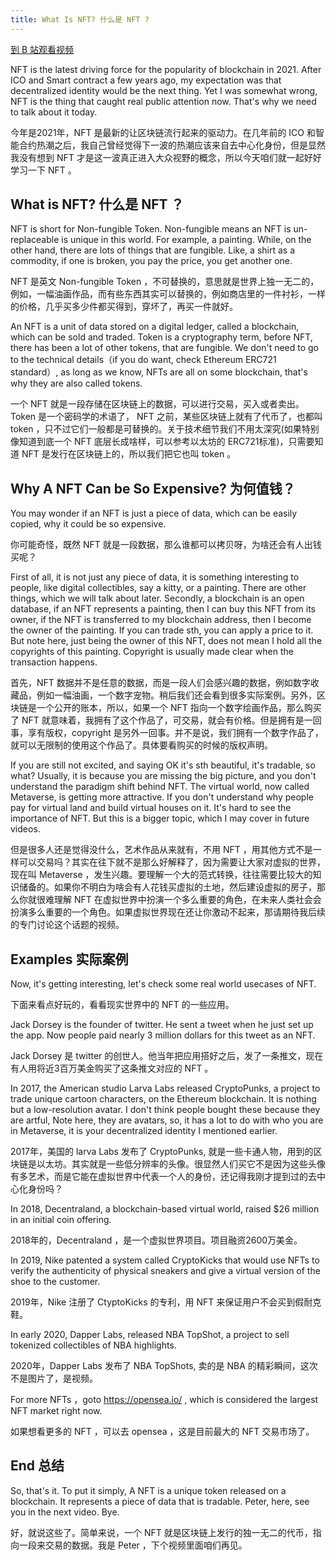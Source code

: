 ```yaml
---
title: What Is NFT? 什么是 NFT ?
---
```


[到 B 站观看视频](https://www.bilibili.com/video/BV1Vh411H7Qt)


NFT is the latest driving force for the popularity of blockchain in 2021. After ICO and Smart contract a few years ago, my  expectation was that decentralized identity would be the next thing. Yet I was somewhat wrong, NFT is the thing that caught real public attention now. That's why we need to talk about it today.

今年是2021年，NFT 是最新的让区块链流行起来的驱动力。在几年前的 ICO 和智能合约热潮之后，我自己曾经觉得下一波的热潮应该来自去中心化身份，但是显然我没有想到 NFT 才是这一波真正进入大众视野的概念，所以今天咱们就一起好好学习一下 NFT 。

## What is NFT? 什么是 NFT ？

NFT is short for Non-fungible Token. Non-fungible means an NFT is un-replaceable is unique in this world. For example, a painting. While, on the other hand, there are lots of things that are fungible. Like, a shirt as a commodity, if one is broken, you pay the price, you get another one.

NFT 是英文 Non-fungible Token ，不可替换的，意思就是世界上独一无二的，例如，一幅油画作品，而有些东西其实可以替换的，例如商店里的一件衬衫，一样的价格，几乎买多少件都买得到，穿坏了，再买一件就好。

An NFT is a unit of data stored on a digital ledger, called a blockchain, which can be sold and traded. Token is a cryptography term, before NFT, there has been a lot of other tokens, that are fungible. We don't need to go to the technical details（if you do want, check Ethereum ERC721 standard）, as long as we know, NFTs are all on some blockchain, that's why they are also called tokens.

一个 NFT 就是一段存储在区块链上的数据，可以进行交易，买入或者卖出。Token 是一个密码学的术语了， NFT 之前，某些区块链上就有了代币了，也都叫 token ，只不过它们一般都是可替换的。关于技术细节我们不用太深究(如果特别像知道到底一个 NFT 底层长成啥样，可以参考以太坊的 ERC721标准)，只需要知道 NFT 是发行在区块链上的，所以我们把它也叫 token 。

## Why A NFT Can be So Expensive? 为何值钱？

You may wonder if an NFT is just a piece of data, which can be easily copied, why it could be so expensive.

你可能奇怪，既然 NFT 就是一段数据，那么谁都可以拷贝呀，为啥还会有人出钱买呢？

First of all, it is not just any piece of data, it is something interesting to people, like digital collectibles, say a kitty, or a painting. There are other things, which we will talk about later. Secondly, a blockchain is an open database, if an NFT represents a painting, then I can buy this NFT from its owner, if the NFT is transferred to my blockchain address, then I become the owner of the painting. If you can trade sth, you can apply a price to it. But note here, just being the owner of this NFT, does not mean I hold all the copyrights of this painting. Copyright is usually made clear when the transaction happens. 

首先，NFT 数据并不是任意的数据，而是一段人们会感兴趣的数据，例如数字收藏品，例如一幅油画，一个数字宠物。稍后我们还会看到很多实际案例。另外，区块链是一个公开的账本，所以，如果一个 NFT 指向一个数字绘画作品，那么购买了 NFT 就意味着，我拥有了这个作品了，可交易，就会有价格。但是拥有是一回事，享有版权，copyright 是另外一回事。并不是说，我们拥有一个数字作品了，就可以无限制的使用这个作品了。具体要看购买的时候的版权声明。

If you are still not excited, and saying OK it's sth beautiful, it's tradable, so what? Usually, it is because you are missing the big picture, and you don't understand the paradigm shift behind NFT. The virtual world, now called Metaverse, is getting more attractive. If you don't understand why people pay for virtual land and build virtual houses on it. It's hard to see the importance of NFT. But this is a bigger topic, which I may cover in future videos.

但是很多人还是觉得没什么，艺术作品从来就有，不用 NFT ，用其他方式不是一样可以交易吗？其实在往下就不是那么好解释了，因为需要让大家对虚拟的世界，现在叫 Metaverse ，发生兴趣。要理解一个大的范式转换，往往需要比较大的知识储备的。如果你不明白为啥会有人花钱买虚拟的土地，然后建设虚拟的房子，那么你就很难理解 NFT 在虚拟世界中扮演一个多么重要的角色，在未来人类社会会扮演多么重要的一个角色。如果虚拟世界现在还让你激动不起来，那请期待我后续的专门讨论这个话题的视频。

## Examples 实际案例

Now, it's getting interesting, let's check some real world usecases of NFT.

下面来看点好玩的，看看现实世界中的 NFT 的一些应用。

Jack Dorsey is the founder of twitter. He sent a tweet when he just set up the app. Now people paid nearly 3 million dollars for this tweet as an NFT.

Jack Dorsey 是 twitter 的创世人。他当年把应用搭好之后，发了一条推文，现在有人用将近3百万美金购买了这条推文对应的 NFT 。

In 2017, the American studio Larva Labs released CryptoPunks, a project to trade unique cartoon characters, on the Ethereum blockchain. It is nothing but a low-resolution avatar. I don't think people bought these because they are artful, Note here, they are avatars, so, it has a lot to do with who you are in Metaverse, it is your decentralized identity I mentioned earlier.

2017年，美国的 larva Labs 发布了 CryptoPunks, 就是一些卡通人物，用到的区块链是以太坊。其实就是一些低分辨率的头像。很显然人们买它不是因为这些头像有多艺术，而是它能在虚拟世界中代表一个人的身份，还记得我刚才提到过的去中心化身份吗？

In 2018, Decentraland, a blockchain-based virtual world, raised $26 million in an initial coin offering.

2018年的，Decentraland ，是一个虚拟世界项目。项目融资2600万美金。

In 2019, Nike patented a system called CryptoKicks that would use NFTs to verify the authenticity of physical sneakers and give a virtual version of the shoe to the customer.

2019年，Nike 注册了 CtyptoKicks 的专利，用 NFT 来保证用户不会买到假耐克鞋。


In early 2020, Dapper Labs, released NBA TopShot, a project to sell tokenized collectibles of NBA highlights.

2020年，Dapper Labs 发布了 NBA TopShots, 卖的是 NBA 的精彩瞬间，这次不是图片了，是视频。

For more NFTs ，goto https://opensea.io/ , which is considered the largest NFT market right now.

如果想看更多的 NFT ，可以去 opensea ，这是目前最大的 NFT 交易市场了。

## End 总结

So, that's it. To put it simply, A NFT is a unique token released on a blockchain. It represents a piece of data that is tradable. Peter, here, see you in the next video. Bye.

好，就说这些了。简单来说，一个 NFT 就是区块链上发行的独一无二的代币，指向一段来交易的数据。我是 Peter ，下个视频里面咱们再见。